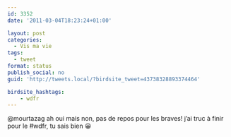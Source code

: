 ```yaml
---
id: 3352
date: '2011-03-04T18:23:24+01:00'

layout: post
categories:
  - Vis ma vie
tags:
  - tweet
format: status
publish_social: no
guid: 'http://tweets.local/?birdsite_tweet=43738328893374464'

birdsite_hashtags:
    - wdfr
---
```


@mourtazag ah oui mais non, pas de repos pour les braves! j’ai truc à finir pour le #wdfr, tu sais bien 😀